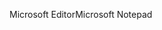 <span data-ttu-id="d0f81-101">Microsoft Editor</span><span class="sxs-lookup"><span data-stu-id="d0f81-101">Microsoft Notepad</span></span>